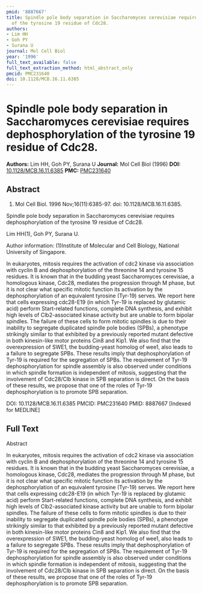 ```yaml
---
pmid: '8887667'
title: Spindle pole body separation in Saccharomyces cerevisiae requires dephosphorylation
  of the tyrosine 19 residue of Cdc28.
authors:
- Lim HH
- Goh PY
- Surana U
journal: Mol Cell Biol
year: '1996'
full_text_available: false
full_text_extraction_method: html_abstract_only
pmcid: PMC231640
doi: 10.1128/MCB.16.11.6385
---
```


# Spindle pole body separation in Saccharomyces cerevisiae requires dephosphorylation of the tyrosine 19 residue of Cdc28.
**Authors:** Lim HH, Goh PY, Surana U
**Journal:** Mol Cell Biol (1996)
**DOI:** [10.1128/MCB.16.11.6385](https://doi.org/10.1128/MCB.16.11.6385)
**PMC:** [PMC231640](https://www.ncbi.nlm.nih.gov/pmc/articles/PMC231640/)

## Abstract

1. Mol Cell Biol. 1996 Nov;16(11):6385-97. doi: 10.1128/MCB.16.11.6385.

Spindle pole body separation in Saccharomyces cerevisiae requires 
dephosphorylation of the tyrosine 19 residue of Cdc28.

Lim HH(1), Goh PY, Surana U.

Author information:
(1)Institute of Molecular and Cell Biology, National University of Singapore.

In eukaryotes, mitosis requires the activation of cdc2 kinase via association 
with cyclin B and dephosphorylation of the threonine 14 and tyrosine 15 
residues. It is known that in the budding yeast Saccharomyces cerevisiae, a 
homologous kinase, Cdc28, mediates the progression through M phase, but it is 
not clear what specific mitotic function its activation by the dephosphorylation 
of an equivalent tyrosine (Tyr-19) serves. We report here that cells expressing 
cdc28-E19 (in which Tyr-19 is replaced by glutamic acid) perform Start-related 
functions, complete DNA synthesis, and exhibit high levels of Clb2-associated 
kinase activity but are unable to form bipolar spindles. The failure of these 
cells to form mitotic spindles is due to their inability to segregate duplicated 
spindle pole bodies (SPBs), a phenotype strikingly similar to that exhibited by 
a previously reported mutant defective in both kinesin-like motor proteins Cin8 
and Kip1. We also find that the overexpression of SWE1, the budding-yeast 
homolog of wee1, also leads to a failure to segregate SPBs. These results imply 
that dephosphorylation of Tyr-19 is required for the segregation of SPBs. The 
requirement of Tyr-19 dephosphorylation for spindle assembly is also observed 
under conditions in which spindle formation is independent of mitosis, 
suggesting that the involvement of Cdc28/Clb kinase in SPB separation is direct. 
On the basis of these results, we propose that one of the roles of Tyr-19 
dephosphorylation is to promote SPB separation.

DOI: 10.1128/MCB.16.11.6385
PMCID: PMC231640
PMID: 8887667 [Indexed for MEDLINE]

## Full Text

Abstract

In eukaryotes, mitosis requires the activation of cdc2 kinase via association with cyclin B and dephosphorylation of the threonine 14 and tyrosine 15 residues. It is known that in the budding yeast Saccharomyces cerevisiae, a homologous kinase, Cdc28, mediates the progression through M phase, but it is not clear what specific mitotic function its activation by the dephosphorylation of an equivalent tyrosine (Tyr-19) serves. We report here that cells expressing cdc28-E19 (in which Tyr-19 is replaced by glutamic acid) perform Start-related functions, complete DNA synthesis, and exhibit high levels of Clb2-associated kinase activity but are unable to form bipolar spindles. The failure of these cells to form mitotic spindles is due to their inability to segregate duplicated spindle pole bodies (SPBs), a phenotype strikingly similar to that exhibited by a previously reported mutant defective in both kinesin-like motor proteins Cin8 and Kip1. We also find that the overexpression of SWE1, the budding-yeast homolog of wee1, also leads to a failure to segregate SPBs. These results imply that dephosphorylation of Tyr-19 is required for the segregation of SPBs. The requirement of Tyr-19 dephosphorylation for spindle assembly is also observed under conditions in which spindle formation is independent of mitosis, suggesting that the involvement of Cdc28/Clb kinase in SPB separation is direct. On the basis of these results, we propose that one of the roles of Tyr-19 dephosphorylation is to promote SPB separation.
